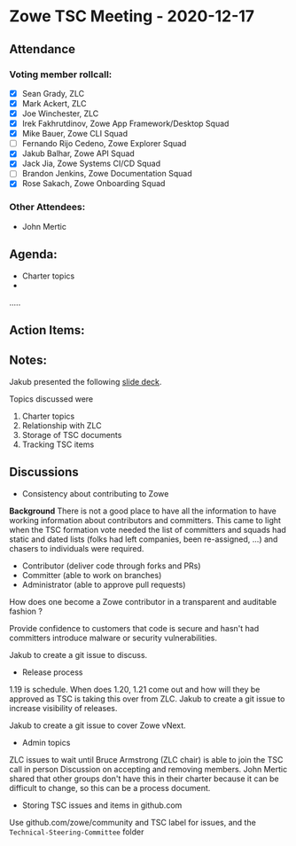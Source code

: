 # Zowe TSC Meeting - 2020-12-17


## **Attendance**


### Voting member rollcall:

*   [X] Sean Grady, ZLC	
*   [X] Mark Ackert, ZLC	
*   [X] Joe Winchester, ZLC
*   [X] Irek Fakhrutdinov, Zowe App Framework/Desktop Squad	
*   [X] Mike Bauer, Zowe CLI Squad	
*   [ ] Fernando Rijo Cedeno, Zowe Explorer Squad	
*   [X] Jakub Balhar, Zowe API Squad	
*   [X] Jack Jia, Zowe Systems CI/CD Squad	
*   [ ] Brandon Jenkins, Zowe Documentation Squad	
*   [X] Rose Sakach, Zowe Onboarding Squad

### Other Attendees:

*   John Mertic

## Agenda:

*   Charter topics
*   
.....

## Action Items:

## Notes:

Jakub presented the following [slide deck](https://docs.google.com/presentation/d/1UN72RujWpmIVwtGuv0PyrRs-qygVQsyILuLyKFmE4Ho/edit#slide=id.gaacdd627dd_0_11). 

Topics discussed were

1. Charter topics
2. Relationship with ZLC
3. Storage of TSC documents
4. Tracking TSC items 

## Discussions

- Consistency about contributing to Zowe

**Background** There is not a good place to have all the information to have working information about contributors and committers.  This came to light when the TSC formation vote needed the list of committers and squads had static and dated lists (folks had left companies, been re-assigned, ...) and chasers to individuals were required.  

- Contributor (deliver code through forks and PRs)
- Committer (able to work on branches)
- Administrator (able to approve pull requests)

How does one become a Zowe contributor in a transparent and auditable fashion ?

Provide confidence to customers that code is secure and hasn't had committers introduce malware or security vulnerabilities.

Jakub to create a git issue to discuss.

- Release process

1.19 is schedule.  When does 1.20, 1.21 come out and how will they be approved as TSC is taking this over from ZLC.
Jakub to create a git issue to increase visibility of releases.

Jakub to create a git issue to cover Zowe vNext.

- Admin topics

ZLC issues to wait until Bruce Armstrong (ZLC chair) is able to join the TSC call in person
Discussion on accepting and removing members.  John Mertic shared that other groups don't have this in their charter because it can be difficult to change, so this can be a process document.

- Storing TSC issues and items in github.com

Use github.com/zowe/community and TSC label for issues, and the `Technical-Steering-Committee` folder

